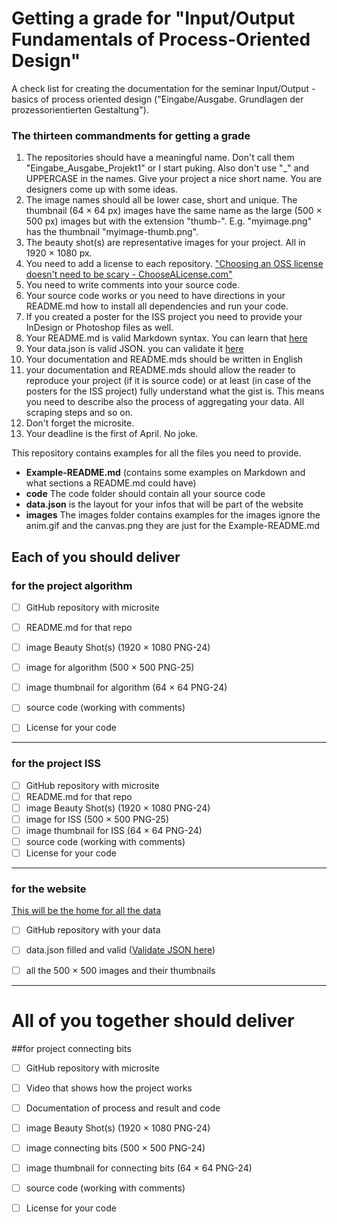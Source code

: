 Getting a grade for "Input/Output Fundamentals of Process-Oriented Design"
=========================================================================


A check list for creating the documentation for the seminar Input/Output - basics of process oriented design ("Eingabe/Ausgabe. Grundlagen der prozessorientierten Gestaltung").  

### The thirteen commandments for getting a grade     

1. The repositories should have a meaningful name. Don't call them "Eingabe_Ausgabe_Projekt1" or I start puking. Also don't use "_"  and UPPERCASE in the names. Give your project a nice short name. You are designers come up with some ideas.   
2. The image names should all be lower case, short and unique. The thumbnail (64 × 64 px) images have the same name as the large (500 × 500 px) images but with the extension "thumb-". E.g. "myimage.png" has the thumbnail "myimage-thumb.png".  
3. The beauty shot(s) are representative images for your project. All in 1920 × 1080 px.  
4. You need to add a license to each repository. ["Choosing an OSS license doesn't need to be scary - ChooseALicense.com"](http://choosealicense.com/)  
5. You need to write comments into your source code.  
6. Your source code works or you need to have directions in your README.md how to install all dependencies and run your code.  
7. If you created a poster for the ISS project you need to provide your InDesign or Photoshop files as well.  
8. Your README.md is valid Markdown syntax. You can learn that [here](http://www.remarq.io/articles/five-minutes-to-markdown-mastery/)  
9. Your data.json is valid JSON. you can validate it [here](http://jsonlint.com/) 
10. Your documentation and README.mds should be written in English
11. your documentation and README.mds should allow the reader to reproduce your project (if it is source code) or at least (in case of the posters for the ISS project) fully understand what the gist is. This means you need to describe also the process of aggregating your data. All scraping steps and so on.  
12. Don't forget the microsite.  
13. Your deadline is the first of April. No joke.  

This repository contains examples for all the files you need to provide.  

- __Example-README.md__ (contains some examples on Markdown and what sections a README.md could have)
- __code__ The code folder should contain all your source code
- __data.json__ is the layout for your infos that will be part of the website
- __images__ The images folder contains examples for the images ignore the anim.gif and the canvas.png they are just for the Example-README.md  


## Each of you should deliver   

### for the project algorithm

- [ ] GitHub repository with microsite  
- [ ] README.md for that repo  
- [ ] image Beauty Shot(s) (1920 × 1080 PNG-24)  
- [ ] image for algorithm (500 × 500 PNG-25)
- [ ] image thumbnail for algorithm (64 × 64 PNG-24)
- [ ] source code (working with comments)  
- [ ] License for your code  


------

### for the project ISS

- [ ] GitHub repository with microsite  
- [ ] README.md for that repo  
- [ ] image Beauty Shot(s) (1920 × 1080 PNG-24)  
- [ ] image for ISS (500 × 500 PNG-25)
- [ ] image thumbnail for ISS (64 × 64 PNG-24)  
- [ ] source code (working with comments)  
- [ ] License for your code  

------

### for the website  

[This will be the home for all the data ](https://interface.fh-potsdam.de/eingabe-ausgabe/2015-2016/)

- [ ] GitHub repository with your data   
- [ ] data.json filled and valid ([Validate JSON here](http://jsonlint.com/))  
- [ ] all the 500 × 500 images and their thumbnails  


-----


# All of you together should deliver

##for project connecting bits  

- [ ] GitHub repository with microsite  
- [ ] Video that shows how the project works  
- [ ] Documentation of process and result and code  
- [ ] image Beauty Shot(s) (1920 × 1080 PNG-24)  
- [ ] image connecting bits (500 × 500 PNG-24)  
- [ ] image thumbnail for connecting bits (64 × 64 PNG-24)  
- [ ] source code (working with comments)  
- [ ] License for your code  





